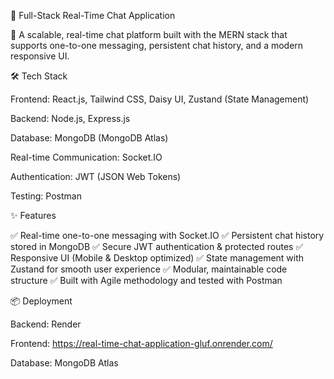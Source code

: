  💬 Full-Stack Real-Time Chat Application




🚀 A scalable, real-time chat platform built with the MERN stack that supports one-to-one messaging, persistent chat history, and a modern responsive UI.

🛠️ Tech Stack


Frontend: React.js, Tailwind CSS, Daisy UI, Zustand (State Management)

Backend: Node.js, Express.js

Database: MongoDB (MongoDB Atlas)

Real-time Communication: Socket.IO

Authentication: JWT (JSON Web Tokens)

Testing: Postman


✨ Features


✅ Real-time one-to-one messaging with Socket.IO
✅ Persistent chat history stored in MongoDB
✅ Secure JWT authentication & protected routes
✅ Responsive UI (Mobile & Desktop optimized)
✅ State management with Zustand for smooth user experience
✅ Modular, maintainable code structure
✅ Built with Agile methodology and tested with Postman

 
📦 Deployment


Backend: Render

Frontend:   https://real-time-chat-application-gluf.onrender.com/

Database: MongoDB Atlas

